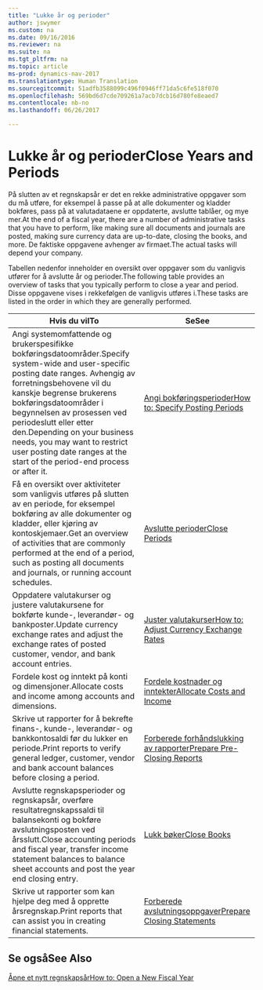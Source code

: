 ```yaml
---
title: "Lukke år og perioder"
author: jswymer
ms.custom: na
ms.date: 09/16/2016
ms.reviewer: na
ms.suite: na
ms.tgt_pltfrm: na
ms.topic: article
ms-prod: dynamics-nav-2017
ms.translationtype: Human Translation
ms.sourcegitcommit: 51adfb3588099c496f0946ff71da5c6fe518f070
ms.openlocfilehash: 569bd6d7cde709261a7acb7dcb16d780fe8eaed7
ms.contentlocale: nb-no
ms.lasthandoff: 06/26/2017

---
```

# <a name="close-years-and-periods"></a><span data-ttu-id="aa143-102">Lukke år og perioder</span><span class="sxs-lookup"><span data-stu-id="aa143-102">Close Years and Periods</span></span>
<span data-ttu-id="aa143-103">På slutten av et regnskapsår er det en rekke administrative oppgaver som du må utføre, for eksempel å passe på at alle dokumenter og kladder bokføres, pass på at valutadataene er oppdaterte, avslutte tablåer, og mye mer.</span><span class="sxs-lookup"><span data-stu-id="aa143-103">At the end of a fiscal year, there are a number of administrative tasks that you have to perform, like making sure all documents and journals are posted, making sure currency data are up-to-date, closing the books, and more.</span></span> <span data-ttu-id="aa143-104">De faktiske oppgavene avhenger av firmaet.</span><span class="sxs-lookup"><span data-stu-id="aa143-104">The actual tasks will depend your company.</span></span>

<span data-ttu-id="aa143-105">Tabellen nedenfor inneholder en oversikt over oppgaver som du vanligvis utfører for å avslutte år og perioder.</span><span class="sxs-lookup"><span data-stu-id="aa143-105">The following table provides an overview of tasks that you typically perform to close a year and period.</span></span> <span data-ttu-id="aa143-106">Disse oppgavene vises i rekkefølgen de vanligvis utføres i.</span><span class="sxs-lookup"><span data-stu-id="aa143-106">These tasks are listed in the order in which they are generally performed.</span></span>

|<span data-ttu-id="aa143-107">Hvis du vil</span><span class="sxs-lookup"><span data-stu-id="aa143-107">To</span></span>     |<span data-ttu-id="aa143-108">Se</span><span class="sxs-lookup"><span data-stu-id="aa143-108">See</span></span>                   |
|-------|----------------------|
|<span data-ttu-id="aa143-109">Angi systemomfattende og brukerspesifikke bokføringsdatoområder.</span><span class="sxs-lookup"><span data-stu-id="aa143-109">Specify system-wide and user-specific posting date ranges.</span></span> <span data-ttu-id="aa143-110">Avhengig av forretningsbehovene vil du kanskje begrense brukerens bokføringsdatoområder i begynnelsen av prosessen ved periodeslutt eller etter den.</span><span class="sxs-lookup"><span data-stu-id="aa143-110">Depending on your business needs, you may want to restrict user posting date ranges at the start of the period-end process or after it.</span></span>|[<span data-ttu-id="aa143-111">Angi bokføringsperioder</span><span class="sxs-lookup"><span data-stu-id="aa143-111">How to: Specify Posting Periods</span></span>](finance-setup-how-specify-posting-periods.md)|
|<span data-ttu-id="aa143-112">Få en oversikt over aktiviteter som vanligvis utføres på slutten av en periode, for eksempel bokføring av alle dokumenter og kladder, eller kjøring av kontoskjemaer.</span><span class="sxs-lookup"><span data-stu-id="aa143-112">Get an overview of activities that are commonly performed at the end of a period, such as posting all documents and journals, or running account schedules.</span></span>|[<span data-ttu-id="aa143-113">Avslutte perioder</span><span class="sxs-lookup"><span data-stu-id="aa143-113">Close Periods</span></span>](year-how-complete-period-end-processes.md)|
|<span data-ttu-id="aa143-114">Oppdatere valutakurser og justere valutakursene for bokførte kunde-, leverandør- og bankposter.</span><span class="sxs-lookup"><span data-stu-id="aa143-114">Update currency exchange rates and adjust the exchange rates of posted customer, vendor, and bank account entries.</span></span>|[<span data-ttu-id="aa143-115">Juster valutakurser</span><span class="sxs-lookup"><span data-stu-id="aa143-115">How to: Adjust Currency Exchange Rates</span></span>](finance-setup-setup-currencies.md)|
|<span data-ttu-id="aa143-116">Fordele kost og inntekt på konti og dimensjoner.</span><span class="sxs-lookup"><span data-stu-id="aa143-116">Allocate costs and income among accounts and dimensions.</span></span>|[<span data-ttu-id="aa143-117">Fordele kostnader og inntekter</span><span class="sxs-lookup"><span data-stu-id="aa143-117">Allocate Costs and Income</span></span>](year-allocate-costs-income.md)|
|<span data-ttu-id="aa143-118">Skrive ut rapporter for å bekrefte finans-, kunde-, leverandør- og bankkontosaldi før du lukker en periode.</span><span class="sxs-lookup"><span data-stu-id="aa143-118">Print reports to verify general ledger, customer, vendor and bank account balances before closing a period.</span></span>|[<span data-ttu-id="aa143-119">Forberede forhåndslukking av rapporter</span><span class="sxs-lookup"><span data-stu-id="aa143-119">Prepare Pre-Closing Reports</span></span>](year-prepare-preclose-reports.md)|
|<span data-ttu-id="aa143-120">Avslutte regnskapsperioder og regnskapsår, overføre resultatregnskapssaldi til balansekonti og bokføre avslutningsposten ved årsslutt.</span><span class="sxs-lookup"><span data-stu-id="aa143-120">Close accounting periods and fiscal year, transfer income statement balances to balance sheet accounts and post the year end closing entry.</span></span>|[<span data-ttu-id="aa143-121">Lukk bøker</span><span class="sxs-lookup"><span data-stu-id="aa143-121">Close Books</span></span>](year-close-books.md)|
|<span data-ttu-id="aa143-122">Skrive ut rapporter som kan hjelpe deg med å opprette årsregnskap.</span><span class="sxs-lookup"><span data-stu-id="aa143-122">Print reports that can assist you in creating financial statements.</span></span>|[<span data-ttu-id="aa143-123">Forberede avslutningsoppgaver</span><span class="sxs-lookup"><span data-stu-id="aa143-123">Prepare Closing Statements</span></span>](year-prepare-close-statements.md)|

## <a name="see-also"></a><span data-ttu-id="aa143-124">Se også</span><span class="sxs-lookup"><span data-stu-id="aa143-124">See Also</span></span>
[<span data-ttu-id="aa143-125">Åpne et nytt regnskapsår</span><span class="sxs-lookup"><span data-stu-id="aa143-125">How to: Open a New Fiscal Year</span></span>](finance-setup-how-open-new-fiscal-year.md)

